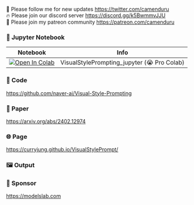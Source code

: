 🐣 Please follow me for new updates https://twitter.com/camenduru <br />
🔥 Please join our discord server https://discord.gg/k5BwmmvJJU <br />
🥳 Please join my patreon community https://patreon.com/camenduru <br />

### 🍊 Jupyter Notebook

| Notebook | Info
| --- | --- |
[![Open In Colab](https://colab.research.google.com/assets/colab-badge.svg)](https://colab.research.google.com/github/camenduru/VisualStylePrompting-jupyter/blob/main/VisualStylePrompting_jupyter.ipynb) | VisualStylePrompting_jupyter (😭 Pro Colab)

### 🧬 Code
https://github.com/naver-ai/Visual-Style-Prompting

### 📄 Paper
https://arxiv.org/abs/2402.12974

### 🌐 Page
https://curryjung.github.io/VisualStylePrompt/

### 🖼 Output


### 🏢 Sponsor
https://modelslab.com
